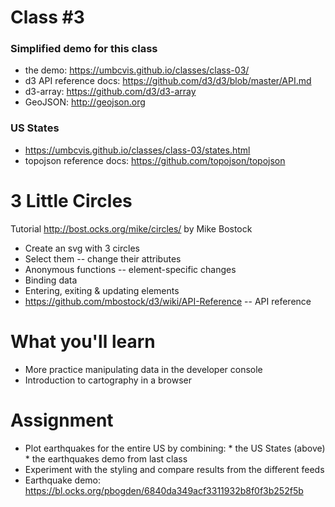 # Class #3

### Simplified demo for this class

* the demo: https://umbcvis.github.io/classes/class-03/
* d3 API reference docs: https://github.com/d3/d3/blob/master/API.md
* d3-array: https://github.com/d3/d3-array
* GeoJSON: http://geojson.org

### US States

* https://umbcvis.github.io/classes/class-03/states.html
* topojson reference docs: https://github.com/topojson/topojson

# 3 Little Circles
Tutorial http://bost.ocks.org/mike/circles/ by Mike Bostock

* Create an svg with 3 circles
* Select them -- change their attributes
* Anonymous functions -- element-specific changes
* Binding data
* Entering, exiting & updating elements
* https://github.com/mbostock/d3/wiki/API-Reference -- API reference

# What you'll learn

* More practice manipulating data in the developer console
* Introduction to cartography in a browser

# Assignment

* Plot earthquakes for the entire US by combining:
        * the US States (above)
        * the earthquakes demo from last class
* Experiment with the styling and compare results from the different feeds
* Earthquake demo: https://bl.ocks.org/pbogden/6840da349acf3311932b8f0f3b252f5b
